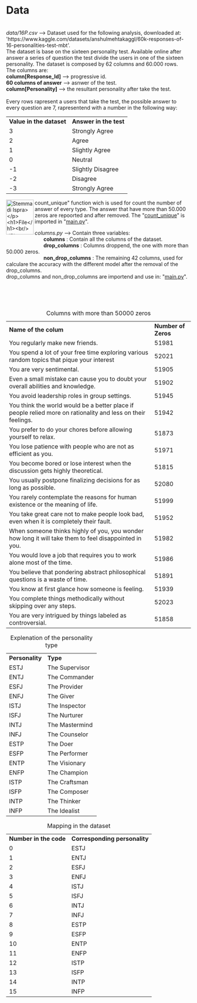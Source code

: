 <h1>Data</h1><br/>
<i>data/16P.csv</i> --> Dataset used for the following analysis, downloaded at: 'https://www.kaggle.com/datasets/anshulmehtakaggl/60k-responses-of-16-personalities-test-mbt'.<br/>
The dataset is base on the sixteen personality test. Available online after answer a series of question the test divide the users in one of the sixteen personality. 
The dataset is composed by 62 columns and 60.000 rows.<br/>
The columns are:<br/>
<b>column[Response_Id]</b> --> progressive id.<br/>
<b>60 columns of answer</b> --> asnwer of the test.<br/>
<b>column[Personality]</b> --> the resultant personality after take the test.<br/>
<br/>
Every rows rapresent a users that take the test, the possible answer to every question are 7, rapresentend with a number in the following way:<br/>
<table>
<tr><td><b>Value in the dataset</b></td><td><b>Answer in the test</b></td></tr>
<tr><td>3                           </td><td>Strongly Agree          </td></tr>
<tr><td>2                           </td><td>Agree                   </td></tr>
<tr><td>1                           </td><td>Slightly Agree          </td></tr>
<tr><td>0                           </td><td>Neutral                 </td></tr>
<tr><td>-1                          </td><td>Slightly Disagree       </td></tr>
<tr><td>-2                          </td><td>Disagree                </td></tr>
<tr><td>-3                          </td><td>Strongly Agree          </td></tr>
</table>

<p><img src="E:\Python\GitHub\Da caricare\ML_esame_personality\Immagini\Test della Personalità gratis _ 16Personalities - Google Chrome 02_07_2022 21_50_49.png" width="75px" height="95px" align="left" alt="Stemma di Ispra></p>

<h1>File</h1><br/>

<i>main.py</i> --> Code used for realize the project.
                  It's divided in two part:<br/>
                  1 - Try different models in the dataset, the models are:<br/>   
                  <table>
                  <tr><td><b>Model</b>                 </td><td><b>Accuracy on 10 attempts</b></td></tr>
                  <tr><td>KNN, k = 3                   </td><td> 98.80777777777777%           </td></tr>
                  <tr><td>KNN, k = 5                   </td><td> 98.93777777777778%           </td></tr>
                  <tr><td>KNN, k = 7                   </td><td> 98.94777777777777%           </td></tr>
                  <tr><td>Linear SVM                   </td><td> 94.71000000000001%           </td></tr>
                  <tr><td>Non linear SVM               </td><td> 98.851%                      </td></tr>
                  <tr><td>Neural Network with 10 layers</td><td> 91%                          </td></tr>
                  </table>             
                  2 - MyPCA, in this case I am removing all the columns that have more than 50.000 zeros and repeat all the models for see the difference.
                  <table>
                  <tr><td><b>Model</b>                 </td><td><b>Accuracy on 10 attempts</b></td></tr>
                  <tr><td>KNN, k + 3                   </td><td>98.84%                        </td></tr>
                  <tr><td>KNN, k = 5                   </td><td>98.92%                        </td></tr>
                  <tr><td>KNN, k = 7                   </td><td>98.94%                        </td></tr>
                  <tr><td>Linear SVM                   </td><td>95.07%                        </td></tr>
                  <tr><td>Non linear SVM               </td><td>98.91%                        </td></tr>
                  <tr><td>Neural Network with 10 layers</td><td>90%                           </td></tr>
                  </table>








                  
<i>function.py</i> --> Contain the "<ins>count_unique</ins>" function wich is used for count the number of answer of every type. The answer that have more than 50.000 zeros are repoorted and after 
                        removed. The "<ins>count_unique</ins>" is imported in "<ins>main.py</ins>".

<i>columns.py</i> --> Contain three variables: <br/>
&emsp;&emsp;&emsp;&emsp;&emsp;&emsp;&emsp; <b>columns</b>           : Contain all the columns of the dataset.<br/>
&emsp;&emsp;&emsp;&emsp;&emsp;&emsp;&emsp; <b>drop_columns</b>      : Columns droppend, the one with more than 50.000 zeros.<br/>
&emsp;&emsp;&emsp;&emsp;&emsp;&emsp;&emsp; <b>non_drop_columns</b>  : The remaining 42 columns, used for calculare the accuracy with the different model after the removal of the drop_columns.<br/>
                     drop_columns and non_drop_columns are importend and use in: "<ins>main.py</ins>".<br/>




<br/><br/><br/>
<table>
<caption>Columns with more than 50000 zeros</caption>
<tr><td><b>Name of the colum</b></td> <td><b>Number of Zeros</b></td></tr>
<tr><td>You regularly make new friends.                                                                             </td><td>51981</td></tr>
<tr><td>You spend a lot of your free time exploring various random topics that pique your interest                  </td><td>52021</td></tr>
<tr><td>You are very sentimental.                                                                                   </td><td>51905</td></tr>
<tr><td>Even a small mistake can cause you to doubt your overall abilities and knowledge.                           </td><td>51902</td></tr>
<tr><td>You avoid leadership roles in group settings.                                                               </td><td>51945</td></tr>
<tr><td>You think the world would be a better place if people relied more on rationality and less on their feelings.</td><td>51942</td></tr>
<tr><td>You prefer to do your chores before allowing yourself to relax.                                             </td><td>51873</td></tr>
<tr><td>You lose patience with people who are not as efficient as you.                                              </td><td>51971</td></tr>
<tr><td>You become bored or lose interest when the discussion gets highly theoretical.                              </td><td>51815</td></tr>
<tr><td>You usually postpone finalizing decisions for as long as possible.                                          </td><td>52080</td></tr>
<tr><td>You rarely contemplate the reasons for human existence or the meaning of life.                              </td><td>51999</td></tr>
<tr><td>You take great care not to make people look bad, even when it is completely their fault.                    </td><td>51952</td></tr>
<tr><td>When someone thinks highly of you, you wonder how long it will take them to feel disappointed in you.       </td><td>51982</td></tr>
<tr><td>You would love a job that requires you to work alone most of the time.                                      </td><td>51986</td></tr>
<tr><td>You believe that pondering abstract philosophical questions is a waste of time.                             </td><td>51891</td></tr>
<tr><td>You know at first glance how someone is feeling.                                                            </td><td>51939</td></tr>
<tr><td>You complete things methodically without skipping over any steps.                                           </td><td>52023</td></tr>
<tr><td>You are very intrigued by things labeled as controversial.                                                  </td><td>51858</td></tr>
</table>

<table>
<caption>Explenation of the personality type</caption>
<tr><td><b>Personality</b></td><td><b>Type</b>    </td></tr>
<tr><td>ESTJ               </td><td>The Supervisor</td></tr>
<tr><td>ENTJ               </td><td>The Commander </td></tr>
<tr><td>ESFJ               </td><td>The Provider  </td></tr>
<tr><td>ENFJ               </td><td>The Giver     </td></tr>
<tr><td>ISTJ               </td><td>The Inspector </td></tr>
<tr><td>ISFJ               </td><td>The Nurturer  </td></tr>
<tr><td>INTJ               </td><td>The Mastermind</td></tr>
<tr><td>INFJ               </td><td>The Counselor </td></tr>
<tr><td>ESTP               </td><td>The Doer      </td></tr>
<tr><td>ESFP               </td><td>The Performer </td></tr>
<tr><td>ENTP               </td><td>The Visionary </td></tr>
<tr><td>ENFP               </td><td>The Champion  </td></tr>
<tr><td>ISTP               </td><td>The Craftsman </td></tr>
<tr><td>ISFP               </td><td>The Composer  </td></tr>
<tr><td>INTP               </td><td>The Thinker   </td></tr>
<tr><td>INFP               </td><td>The Idealist  </td></tr>
</table>



<table>
<caption>Mapping in the dataset</caption>
<tr><td><b>Number in the code</b></td><td><b>Corresponding personality</b></td></tr>
<tr><td>0                        </td><td>ESTJ                            </td></tr>
<tr><td>1                        </td><td>ENTJ                            </td></tr>
<tr><td>2                        </td><td>ESFJ                            </td></tr>
<tr><td>3                        </td><td>ENFJ                            </td></tr>
<tr><td>4                        </td><td>ISTJ                            </td></tr>
<tr><td>5                        </td><td>ISFJ                            </td></tr>
<tr><td>6                        </td><td>INTJ                            </td></tr>
<tr><td>7                        </td><td>INFJ                            </td></tr>
<tr><td>8                        </td><td>ESTP                            </td></tr>
<tr><td>9                        </td><td>ESFP                            </td></tr>
<tr><td>10                       </td><td>ENTP                            </td></tr>
<tr><td>11                       </td><td>ENFP                            </td></tr>
<tr><td>12                       </td><td>ISTP                            </td></tr>
<tr><td>13                       </td><td>ISFP                            </td></tr>
<tr><td>14                       </td><td>INTP                            </td></tr>
<tr><td>15                       </td><td>INFP                            </td></tr>
</table>
